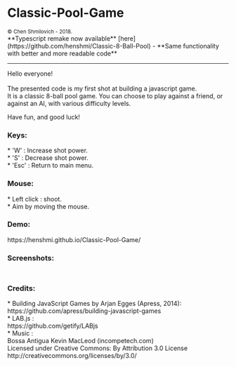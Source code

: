 <h1>Classic-Pool-Game</h1>
<small>© Chen Shmilovich - 2018.</small>
<br>
**Typescript remake now available** [here](https://github.com/henshmi/Classic-8-Ball-Pool) - **Same functionality with better and more readable code**
<hr>

Hello everyone!<br><br>
The presented code is my first shot at building a javascript game.<br>
It is a classic 8-ball pool game.
You can choose to play against a friend, or against an AI, with various difficulty levels.

Have fun, and good luck!

<h3>Keys:</h3>
* 'W' : Increase shot power.<br>
* 'S' : Decrease shot power.<br>
* 'Esc' : Return to main menu.<br>

<h3>Mouse:</h3>
* Left click : shoot.<br>
* Aim by moving the mouse.<br>

<h3>Demo:</h3>
https://henshmi.github.io/Classic-Pool-Game/

<h3>Screenshots:</h3>
<img src="https://image.ibb.co/b9HT6x/screenshots.jpg" style="width: 10px;"></img>

<h3>Credits:</h3>
* Building JavaScript Games by Arjan Egges (Apress, 2014):<br>
  https://github.com/apress/building-javascript-games
  <br>
* LAB.js :<br>
  https://github.com/getify/LABjs
  <br>
* Music :<br>
  Bossa Antigua Kevin MacLeod (incompetech.com)<br>
  Licensed under Creative Commons: By Attribution 3.0 License<br>
  http://creativecommons.org/licenses/by/3.0/


